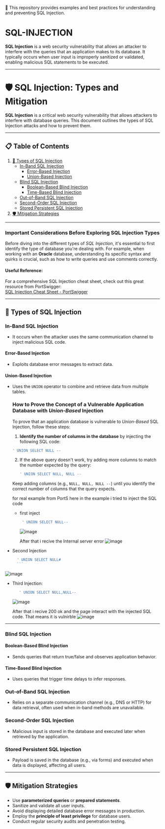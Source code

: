 🎯 This repository provides examples and best practices for understanding and preventing SQL Injection.  

# SQL-INJECTION
**SQL Injection** is a web security vulnerability that allows an attacker to interfere with the queries that an application makes to its database. It typically occurs when user input is improperly sanitized or validated, enabling malicious SQL statements to be executed.

---

# 🛡️ SQL Injection: Types and Mitigation  

**SQL Injection** is a critical web security vulnerability that allows attackers to interfere with database queries. This document outlines the types of SQL Injection attacks and how to prevent them.

---

## 📋 Table of Contents
1. [🚨 Types of SQL Injection](#types-of-sql-injection)  
   - [In-Band SQL Injection](#in-band-sql-injection)  
     - [Error-Based Injection](#error-based-injection)  
     - [Union-Based Injection](#union-based-injection)  
   - [Blind SQL Injection](#blind-sql-injection)  
     - [Boolean-Based Blind Injection](#boolean-based-blind-injection)  
     - [Time-Based Blind Injection](#time-based-blind-injection)  
   - [Out-of-Band SQL Injection](#out-of-band-sql-injection)  
   - [Second-Order SQL Injection](#second-order-sql-injection)  
   - [Stored Persistent SQL Injection](#stored-persistent-sql-injection)  
2. [🛡️ Mitigation Strategies](#mitigation-strategies)  


---
### Important Considerations Before Exploring SQL Injection Types

Before diving into the different types of *SQL Injection*, it's essential to first identify the type of database you're dealing with. For example, when working with an **Oracle** database, understanding its specific syntax and quirks is crucial, such as how to write queries and use comments correctly.

#### Useful Reference:
For a comprehensive SQL Injection cheat sheet, check out this great resource from PortSwigger:  
[SQL Injection Cheat Sheet - PortSwigger](https://portswigger.net/web-security/sql-injection/cheat-sheet)


---
## 🚨 Types of SQL Injection    

### In-Band SQL Injection  
- It occurs when the attacker uses the same communication channel to inject malicious SQL code.
   

#### Error-Based Injection  
- Exploits database error messages to extract data.  

#### Union-Based Injection  
- Uses the `UNION` operator to combine and retrieve data from multiple tables.
   ### How to Prove the Concept of a Vulnerable Application Database with *Union-Based* Injection

  To prove that an application database is vulnerable to *Union-Based* SQL Injection, follow these steps:

   1. **Identify the number of columns in the database** by injecting the following SQL code:
    ```sql
    ' UNION SELECT NULL -- 
    ```

   2. If the above query doesn't work, try adding more columns to match the number expected by the query:
       ```sql
       ' UNION SELECT NULL, NULL -- 
       ```

   Keep adding columns (e.g., `NULL, NULL, NULL --`) until you identify the correct number of columns that the query expects.

  for real example from PortS here in the example i tried to inject the SQL code
   - first inject
      ```sql
       ' UNION SELECT NULL-- 
       ```
      ![image](https://github.com/user-attachments/assets/234954be-999d-4bda-b9c8-cf689968c6e1)

      After that i recive the Internal server error
     ![image](https://github.com/user-attachments/assets/b3ca285a-8028-41de-b43b-e811342ecbfe)
 - Second Injection
     ```sql
       ' UNION SELECT NULL#
       ```

 ![image](https://github.com/user-attachments/assets/ca8e4157-4b96-45e9-9b40-608fcfc2a402)


  - Third Injection:
    ```sql
       ' UNION SELECT NULL,NULL-- 
       ```
    ![image](https://github.com/user-attachments/assets/7dd060c8-59f5-4205-8ec9-874cd8f47936)

     After that i recive 200 ok and the page interact with the injected SQL code. That means it is vulnirble
     ![image](https://github.com/user-attachments/assets/8d091b5b-e01d-48ab-8d14-9dbe45e3d7e4)

    

  

---
### Blind SQL Injection  

#### Boolean-Based Blind Injection  
- Sends queries that return true/false and observes application behavior.  

#### Time-Based Blind Injection  
- Uses queries that trigger time delays to infer responses.  

### Out-of-Band SQL Injection  
- Relies on a separate communication channel (e.g., DNS or HTTP) for data retrieval, often used when in-band methods are unavailable.  

### Second-Order SQL Injection  
- Malicious input is stored in the database and executed later when retrieved by the application.  

### Stored Persistent SQL Injection  
- Payload is saved in the database (e.g., via forms) and executed when data is displayed, affecting all users.  


---

## 🛡️ Mitigation Strategies  

- Use **parameterized queries** or **prepared statements**.  
- Sanitize and validate all user inputs.  
- Avoid displaying detailed database error messages in production.  
- Employ the **principle of least privilege** for database users.  
- Conduct regular security audits and penetration testing.  
